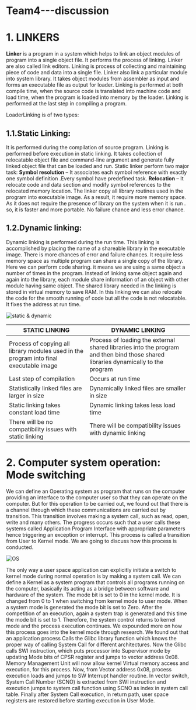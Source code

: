 # Team4---discussion

# 1. LINKERS
**Linker** is a program in a system which helps to link an object modules of program into a single object file.
It performs the process of linking. Linker are also called link editors.
Linking is process of collecting and maintaining piece of code and data into a single file.
Linker also link a particular module into system library.
It takes object modules from assembler as input and forms an executable file as output for loader. Linking is performed at both compile time, when the source code is translated into machine code and load time, when the program is loaded into memory by the loader.
Linking is performed at the last step in compiling a program. 


LoaderLinking is of two types:

1.1.**Static Linking**:
--
It is performed during the compilation of source program.
Linking is performed before execution in static linking.
It takes collection of relocatable object file and command-line argument and generate fully linked object file that can be loaded and run. Static linker perform two major task: **Symbol resolution** – It associates each symbol reference with exactly one symbol definition .Every symbol have predefined task.
**Relocation** – It relocate code and data section and modify symbol references to the relocated memory location.
The linker copy all library routines used in the program into executable image.
As a result, it require more memory space.
As it does not require the presence of library on the system when it is run . so, it is faster and more portable.
No failure chance and less error chance.

1.2.**Dynamic linking**:
--
Dynamic linking is performed during the run time.
This linking is accomplished by placing the name of a shareable library in the executable image.
There is more chances of error and failure chances.
It require less memory space as multiple program can share a single copy of the library. Here we can perform code sharing. it means we are using a same object a number of times in the program.
Instead of linking same object again and again into the library, each module share information of an object with other module having same object.
The shared library needed in the linking is stored in virtual memory to save RAM.
In this linking we can also relocate the code for the smooth running of code but all the code is not relocatable.  It fixes the address at run time.

![static & dynamic](https://prepinsta.com/wp-content/uploads/2021/01/Static-vs-Dyanmic-Linking.webp)

| STATIC LINKING| DYNAMIC LINKING | 
| ---------- | --------- | 
|  Process of copying all library modules used in the program into final executable image | Process of loading the external shared libraries into the program and then bind those shared libraries dynamically to the program |
| Last step of compilation | Occurs at run time |
| Statistically linked files are larger in size | Dynamically linked files are smaller in size |
| Static linking takes constant load time | Dynamic linking takes less load time |
| There will be no compatibility issues with static linking | There will be compatibility issues with dynamic linking |

# 2. Computer system operation: Mode switching

We can define an Operating system as program that runs on the computer providing an interface to the computer user so that they can operate on the computer. But for this operation to be carried out, we found out that there is a channel through which these communications are carried out by transition. This transition involves making a system call, such as read, open, write and many others. The progress occurs such that a user calls these systems called Application Program Interface with appropriate parameters hence triggering an exception or interrupt. This process is called a transition from User to Kernel mode. We are going to discuss how this process is conducted. 

![OS](https://encrypted-tbn0.gstatic.com/images?q=tbn:ANd9GcTEAuR-vV3P8BVm6qLStuAWZvqaY-YsJNeLgw&usqp=CAU)

The only way a user space application can explicitly initiate a switch to kernel mode during normal operation is by making a system call. We can define a Kernel as a system program that controls all programs running on the computer, basically its acting as a bridge between software and hardware of the system.  The mode bit is set to 0 in the kernel mode. It is changed from 0 to 1 when switching from kernel mode to user mode. When a system mode is generated the mode bit is set to Zero. After the competition of an execution, again a system trap is generated and this time the mode bit is set to 1. Therefore, the system control returns to kernel mode and the process execution continues.
We expounded more on how this process goes into the kernel mode through research.  We found out that an application process Calls the Glibc library function which knows the proper way of calling System Call for different architectures. Now the Glibc calls SWI instruction, which puts processor into Supervisor mode by updating Mode bits of CPSR register and jumps to vector address 0x08. Memory Management Unit will now allow kernel Virtual memory access and execution, for this process.  Now, from Vector address 0x08, process execution loads and jumps to SW Interrupt handler routine. In vector switch, System Call Number (SCNO) is extracted from SWI instruction and execution jumps to system call function using SCNO as index in system call table. Finally after System Call execution, in return path, user space registers are restored before starting execution in User Mode.



